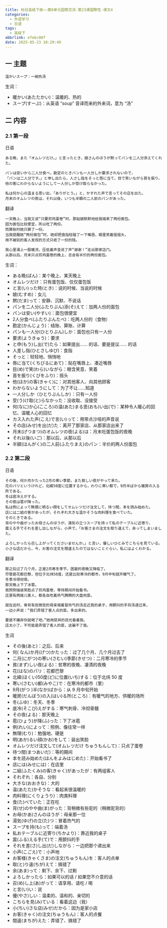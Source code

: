 ```yaml
---
title: 标日高级下册——第6单元国際交流-第23课国際性-课文4
categories:
  - 外语学习
  - 日语
tags:
  - 高级下
abbrlink: efebc80f
date: 2025-05-23 10:29:49
---
```

## 一 主题

```
温かいスープ：一碗热汤
```

<!--more-->

生词：

* 暖かい(あたたかい)：温暖的、热的
* スープ(すーぷ)：从英语 “soup” 音译而来的外来词，意为 “汤”

## 二 内容

### 2.1 第一段

日语

```
ある晩，また「オムレツだけ。」と言ったとき，娘さんのほうが黙ってパンを二人分添えてくれた。

パンは安いから二人分食べ，勘定のときパンも一人分しか要求されないので，
「パンは二人分です。」と申し出たら，人さし指をそっと唇に当て，目で笑いながら首を振り，
他の客にわからないようにして一人分しか受け取らなかった。

私は何か心の温まる思い出，「ありがとう。」と，かすれた声で言ってその店を出た。
月末のオムレツの夜は，それ以後，いつも半額の二人前のパンがあった。
```

翻译

```
一天晚上，当我又说“只要煎鸡蛋卷”时，那姑娘默默地给我端来了两份面包。
因为面包比较便宜，所以吃了两份。
而算账时她只算了一份。
当我提醒她“两份面包”时，她却把食指轻碰了一下嘴唇，眼里笑着摇摇头，
用不被别的客人发现的方式只收了一份的钱。

我心里涌上一股暖流，压低着声音说了声“谢谢！”走出那家店门。
从那以后，月末只点煎鸡蛋卷的晚上，总会有半价的两份面包。
```

生词：

* ある晩(ばん)：某个晚上、某天晚上
* オムレツだけ：只有蛋包饭、仅仅蛋包饭
* と言(い)った時(とき)：说的时候、当说的时候
* 娘(むすめ)：女儿
* 黙(だま)って：安静、沉默、不说话
* パンを二人分(ふたりぶん)添(そ)えて：加两人份的面包
* パンは安い(やすい)：面包很便宜
* 2人分食べ(ふたりぶんたべ)：吃两人份的（食物）
* 勘定(かんじょう)：结账、算账、计算
* パンも一人分(ひとりぶん)しか：面包也只有一人份
* 要求(ようきゅう)：要求
* と申(もう)し出(で)たら：如果提出…… 的话、要是提议…… 的话
* 人差し指(ひとさしゆび)：食指
* そっと：轻轻地、悄悄地
* 唇に当て(くちびるにあて)：贴在嘴唇上、凑近嘴唇
* 目(め)で笑(わら)いながら：眼含笑意、笑着
* 首を振り(くびをふり)：摇头
* 他(ほか)の客(きゃく)に：对其他客人、向其他顾客
* わからないようにして：为了不让……知道
* 一人分しか（ひとりぶんしか）：只有一人份
* 受(う)け取(と)らなかった：没收取、没接受
* 何(なに)か心(こころ)の温(あた)まる思(おも)い出(で)：某种令人暖心的回忆、温暖人心的回忆
* カス入れた声(こえ)で言(い)って：用带点沙哑的声音说
* その店(みせ)を出(だ)た：离开了那家店、从那家店出来了
* 月末(げつまつ)のオムレツの夜(よる)は：月末吃蛋包饭的夜晚
* それ以後(いご)：那以后、从那以后
* 半額(はんがく)の二人前(ふたりまえ)のパン：半价的两人份面包

### 2.2 第二段

日语

```
その後，何か月かたった2月の寒い季節，また貧しい夜がやって来た。
花のパリというけれど，北緯50度に位置するから，わりに寒い都で，9月半ばから暖房の入る所である。
冬は底冷えがする。
その夜は雹が降った。
私は例によって無理に明るい顔をしてオムレツだけ注文して，待つ間，本を読み始めた。
店には二組の客があったが，それぞれ大きな温かそうな肉料理を食べていた。
そのときである。
背のやや曲がったお母さんのほうが，湯気の立つスープを持って私のテーブルに近寄り，
震える手でそれを差し出しながら，小声で，「お客さまの注文を取り違えて，余ってしまいました。

よろしかったら召し上がってくださいませんか。」と言い，優しいひとみでこちらを見ている。
小さな店だから，今，お客の注文を間違えたのではないことぐらい，私にはよくわかる。
```

翻译

```
那之后过了几个月，正是2月寒冬季节，困窘的夜晚又降临了。
尽管是花都巴黎，但位于北纬50度，还是比较寒冷的都市，9月中旬就开暖气了。
冬季冷得彻骨。
那天晚上下了冰雹。
我照例强装笑脸点了煎鸡蛋卷，等待期间开始看书。
店里有两拨儿客人，都各自吃着热气腾腾的大盘肉菜。

就在这时，脊背有些微驼的母亲端着冒热气的汤走近我的桌子，用颤抖的手将汤递过来，
一边小声说：“我们弄错了客人点的菜，多出来的。

要是不嫌弃你就喝了吧。”她用慈祥的目光看着我。
店太小了，不可能是弄错了客人的菜，这骗不了我。
```


生词

* その後(あと)：之后、后来
* 何( なん)か月(げつ)かたった：过了几个月、几个月过去了
* 二月(にがつ)の寒い(さむい)季節(きせつ)：二月寒冷的季节
* 貧(まず)しい夜(よる)：贫寒的夜晚、凄清的夜晚
* 花(はな)のパリ：花都巴黎
* 北緯(ほくい)50度(ど)に位置(いち)する：位于北纬 50 度
* 寒い(さむい)都(みやこ)で：在寒冷的都市（里）
* 9月(がつ )半(なか)ばから：从 9 月中旬开始
* 暖房(だんぼう)の入(はい)る所(ところ)：有暖气的地方、供暖的场所
* 冬(ふゆ)：冬天、冬季
* 底冷(そこび)えがする：寒气刺骨、冷彻骨髓
* その夜(よる)：那天晚上
* 雹(ひょう)が降(ふ)った：下了冰雹
* 例(れい)によって：照例、像往常一样
* 無理(むり)：勉强地、硬是
* 明(あか)るい顔(かお)をして：装出笑脸
* オムレツだけ注文して(オムレツだけ ちゅうもんして)：只点了蛋卷
* 待つ間(まつあいだ)：等的期间
* 本を読み始めた(ほんをよみはじめた)：开始看书了
* 店には(みせには)：在店里
* 二組(ふたくみ)の客(きゃく)があったが：有两组客人
* それぞれ：各自、分别
* 大きな(おおきな)：大的
* 温(あたた)かそうな：看起来很温暖的
* 肉料理(にくりょうり)：肉类料理
* 食(た)べていた：正在吃
* 背(せ)のやや曲(ま)がった：背稍微有些驼的（稍微驼背的）
* お母(かあ)さんのほうが：母亲那一位
* 湯気(ゆげ)の立(た)つ：冒着热气的
* スープを持(も)って：端着汤
* 私おテーブルに近寄り(ちかより)：靠近我的桌子
* 震(ふる)える手(て)で：用颤抖的手
* それを差(さ)し出(だ)しながら：一边把那个递出来
* 小声(こごえ)で：小声地
* お客様(きゃくさま)の注文(ちゅうもん)を：客人的点单
* 取(と)り違(ちが)えて：搞错了
* 余(あま)って：剩下、余下、过剩
* よろしかったら：如果可以的话 / 如果您不介意的话
* 召(め)し上(あ)がって：请享用、请吃 / 喝
* と言(い)い：说
* 優(やさ)しい：温柔的、温和的、亲切的
* こちらを見(み)ている：看着这边（我）
* 小(ちい)さな店(みせ)だから：因为是家小店
* お客(きゃく)の注文(ちゅうもん)：客人的点餐
* 間違(まちが)えた：弄错了、搞错了

  


